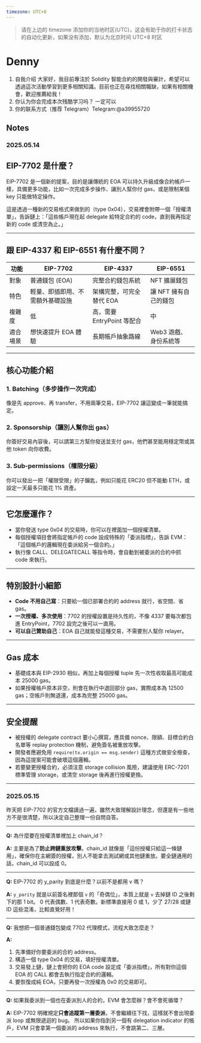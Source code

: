 ```yaml
---
timezone: UTC+8
---
```


> 请在上边的 timezone 添加你的当地时区(UTC)，这会有助于你的打卡状态的自动化更新，如果没有添加，默认为北京时间 UTC+8 时区


# Denny

1. 自我介绍 大家好，我目前專注於 Solidity 智能合約的開發與審計，希望可以透過這次活動學習到更多相關知識。目前也正在尋找相關職缺，如果有相關機會，歡迎推薦給我！
2. 你认为你会完成本次残酷学习吗？ 一定可以
3. 你的联系方式（推荐 Telegram）Telegram:@a39955720

## Notes

<!-- Content_START -->

### 2025.05.14

## EIP-7702 是什麼？

EIP-7702 是一個新的提案，目的是讓傳統的 EOA 可以持久升級成像合約帳戶一樣，具備更多功能，比如一次完成多步操作、讓別人幫你付 gas，或是限制某個 key 只能做特定操作。

這是透過一種新的交易格式來做到的（type 0x04），交易裡會附帶一個「授權清單」，告訴鏈上：「這些帳戶現在起 delegate 給特定合約的 code，直到我再指定新的 code 或清空為止。」

---

## 跟 EIP-4337 和 EIP-6551 有什麼不同？

| 功能   | EIP-7702         | EIP-4337            | EIP-6551      |
| ---- | ---------------- | ------------------- | ------------- |
| 對象   | 普通錢包 (EOA)       | 完整合約錢包系統            | NFT 擴展錢包      |
| 特色   | 輕量、即插即用、不需額外基礎設施 | 架構完整，可完全替代 EOA      | 讓 NFT 擁有自己的錢包 |
| 複雜度  | 低                | 高，需要 EntryPoint 等配合 | 中             |
| 適合場景 | 想快速提升 EOA 體驗     | 長期帳戶抽象路線            | Web3 遊戲、身份系統等 |

---

## 核心功能介紹

### 1. Batching（多步操作一次完成）

像是先 approve、再 transfer，不用兩筆交易，EIP-7702 讓這變成一筆就能搞定。

### 2. Sponsorship（讓別人幫你出 gas）

你簽好交易內容後，可以請第三方幫你發送並支付 gas，他們甚至能用穩定幣或其他 token 向你收費。

### 3. Sub-permissions（權限分級）

你可以發出一把「權限受限」的子鑰匙，例如只能花 ERC20 但不能動 ETH，或設定一天最多只能花 1% 資產。

---

## 它怎麼運作？

* 當你發送 type 0x04 的交易時，你可以在裡面加一個授權清單。
* 每個授權項目會將指定帳戶的 code 設成特殊的「委派指標」，告訴 EVM：「這個帳戶的邏輯現在委派給另一個合約。」
* 執行像 CALL、DELEGATECALL 等指令時，會自動到被委派的合約中抓 code 來執行。

---

## 特別設計小細節

* **Code 不用自己寫**：只要給一個已部署合約的 address 就行，省空間、省 gas。
* **一次授權、多次使用**：7702 的授權設置是持久性的，不像 4337 要每次都包進 EntryPoint，7702 設完之後可以一直用。
* **可以自己贊助自己**：EOA 自己就能發這種交易，不需要別人幫你 relayer。

---

## Gas 成本

* 基礎成本與 EIP-2930 相似，再加上每個授權 tuple 先一次性收取最高可能成本 25000 gas。
* 如果授權帳戶原本非空，則會在執行中退回部分 gas，實際成本為 12500 gas；空帳戶則無退還，成本為完整 25000 gas。

---

## 安全提醒

* 被授權的 delegate contract 要小心撰寫，應具備 nonce、限額、目標合約白名單等 replay protection 機制，避免簽名被重放攻擊。
* 開發者應避免用 `require(tx.origin == msg.sender)` 這種方式做安全檢查，因為這提案可能會破壞這個邏輯。
* 若要變更授權合約，必須注意 storage collision 風險，建議使用 ERC-7201 標準管理 storage，或清空 storage 後再進行授權更換。

---

### 2025.05.15

昨天把 EIP-7702 的官方文檔讀過一遍，雖然大致理解設計理念，但還是有一些地方不是很清楚，所以決定自己整理一份自問自答。

---

**Q:** 為什麼要在授權清單裡加上 chain\_id？

**A:**
主要是為了**防止跨鏈重放攻擊**。chain\_id 就像是「這份授權只給這一條鏈用」，確保你在主網簽的授權，別人不能拿去測試網或其他鏈重放。要全鏈通用的話，chain\_id 可以設成 0。

---

**Q:** EIP-7702 的 y\_parity 到底是什麼？以前不是都用 v 嗎？

**A:**
`y_parity` 就是以前簽名裡那個 `v` 的「奇偶位」，本質上就是 `v` 去掉鏈 ID 之後剩下的那 1 bit。
0 代表偶數、1 代表奇數。新標準直接用 0 或 1，少了 27/28 或鏈 ID 這些混淆，比較直覺好用！

---

**Q:** 我想把一個普通錢包變成 7702 代理模式，流程大致怎麼走？

**A:**

1. 先準備好你要委派的合約 address。
2. 構造一個 type 0x04 的交易，填好授權清單。
3. 交易發上鏈，鏈上會把你的 EOA code 設定成「委派指標」，所有對你這個 EOA 的 CALL 都會去執行指定合約的邏輯。
4. 要恢復成純 EOA，只要再發一次授權為 0x0 的交易即可。

---

**Q:** 如果我委派到一個也在委派別人的合約，EVM 會怎麼辦？會不會死循環？

**A:**
EIP-7702 明確規定**只會追蹤第一層委派**，不會繼續往下找，這樣就不會出現委派 loop 或無限遞迴的 bug。
所以如果你指到另一個有 delegation indicator 的帳戶，EVM 只會拿第一個委派的 address 來執行，不會跳第二、三層。

---

<!-- Content_END -->
